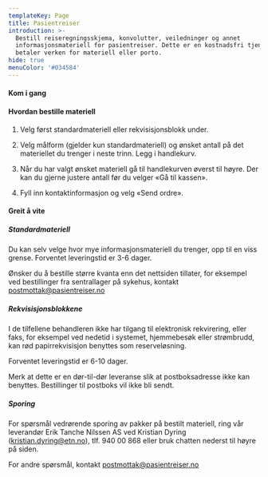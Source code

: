 ```yaml
---
templateKey: Page
title: Pasientreiser
introduction: >-
  Bestill reiseregningsskjema, konvolutter, veiledninger og annet
  informasjonsmateriell for pasientreiser. Dette er en kostnadsfri tjeneste, du
  betaler verken for materiell eller porto.
hide: true
menuColor: '#034584'
---
```

#### Kom i gang

#### Hvordan bestille materiell

1) Velg først standardmateriell eller rekvisisjonsblokk under.

2) Velg målform (gjelder kun standardmateriell) og ønsket antall på det materiellet du trenger i neste trinn. Legg i handlekurv.

3)  Når du har valgt ønsket materiell gå til handlekurven øverst til høyre. Der kan du gjerne justere antall før du velger «Gå til kassen».

4) Fyll inn kontaktinformasjon og velg «Send ordre».


#### Greit å vite 

##### Standardmateriell

Du kan selv velge hvor mye informasjonsmateriell du trenger, opp til en viss grense. Forventet leveringstid er 3-6 dager.

Ønsker du å bestille større kvanta enn det nettsiden tillater, for eksempel ved bestillinger fra sentrallager på sykehus, kontakt 
postmottak@pasientreiser.no

##### Rekvisisjonsblokkene

I de tilfellene behandleren ikke har tilgang til elektronisk rekvirering, eller faks, for eksempel ved nedetid i systemet, hjemmebesøk eller strømbrudd, kan rød papirrekvisisjon benyttes som reserveløsning.

Forventet leveringstid er 6-10 dager.

Merk at dette er en dør-til-dør leveranse slik at postboksadresse ikke kan benyttes. Bestillinger til postboks vil ikke bli sendt.

##### Sporing

For spørsmål vedrørende sporing av pakker på bestilt materiell, ring vår leverandør Erik Tanche Nilssen AS ved Kristian Dyring (kristian.dyring@etn.no), tlf. 940 00 868 eller bruk chatten nederst til høyre på siden.

For andre spørsmål, kontakt postmottak@pasientreiser.no
